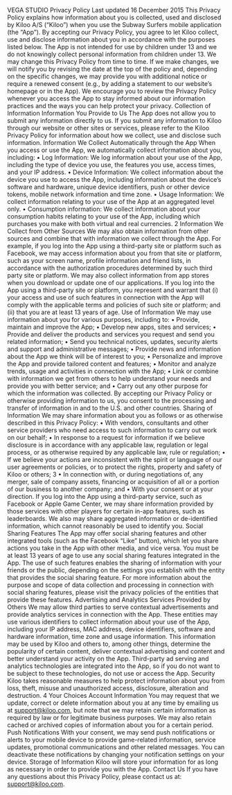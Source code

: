 VEGA STUDIO Privacy Policy
Last updated 16 December 2015
This Privacy Policy explains how information about you is collected, used and disclosed by Kiloo
A/S (“Kiloo”) when you use the Subway Surfers mobile application (the “App”).
By accepting our Privacy Policy, you agree to let Kiloo collect, use and disclose information
about you in accordance with the purposes listed below.
The App is not intended for use by children under 13 and we do not knowingly collect personal
information from children under 13.
We may change this Privacy Policy from time to time. If we make changes, we will notify you by
revising the date at the top of the policy and, depending on the specific changes, we may
provide you with additional notice or require a renewed consent (e.g., by adding a statement to
our website’s homepage or in the App). We encourage you to review the Privacy Policy
whenever you access the App to stay informed about our information practices and the ways
you can help protect your privacy.
Collection of Information
Information You Provide to Us
The App does not allow you to submit any information directly to us. If you submit any
information to Kiloo through our website or other sites or services, please refer to the Kiloo
Privacy Policy for information about how we collect, use and disclose such information.
Information We Collect Automatically through the App
When you access or use the App, we automatically collect information about you, including:
• Log Information: We log information about your use of the App, including the type of
device you use, the features you use, access times, and your IP address.
• Device Information: We collect information about the device you use to access the App,
including information about the device’s software and hardware, unique device
identifiers, push or other device tokens, mobile network information and time zone.
• Usage Information: We collect information relating to your use of the App at an
aggregated level only.
• Consumption information: We collect information about your consumption habits
relating to your use of the App, including which purchases you make with both virtual
and real currencies.
2
Information We Collect from Other Sources
We may also obtain information from other sources and combine that with information we
collect through the App. For example, if you log into the App using a third-party site or platform
such as Facebook, we may access information about you from that site or platform, such as
your screen name, profile information and friend lists, in accordance with the authorization
procedures determined by such third party site or platform. We may also collect information
from app stores when you download or update one of our applications.
If you log into the App using a third-party site or platform, you represent and warrant that (i)
your access and use of such features in connection with the App will comply with the applicable
terms and policies of such site or platform; and (ii) that you are at least 13 years of age.
Use of Information
We may use information about you for various purposes, including to:
• Provide, maintain and improve the App;
• Develop new apps, sites and services;
• Provide and deliver the products and services you request and send you related
information;
• Send you technical notices, updates, security alerts and support and administrative
messages;
• Provide news and information about the App we think will be of interest to you;
• Personalize and improve the App and provide tailored content and features;
• Monitor and analyze trends, usage and activities in connection with the App;
• Link or combine with information we get from others to help understand your needs
and provide you with better service; and
• Carry out any other purpose for which the information was collected.
By accepting our Privacy Policy or otherwise providing information to us, you consent to the
processing and transfer of information in and to the U.S. and other countries.
Sharing of Information
We may share information about you as follows or as otherwise described in this Privacy Policy:
• With vendors, consultants and other service providers who need access to such
information to carry out work on our behalf;
• In response to a request for information if we believe disclosure is in accordance with
any applicable law, regulation or legal process, or as otherwise required by any
applicable law, rule or regulation;
• If we believe your actions are inconsistent with the spirit or language of our user
agreements or policies, or to protect the rights, property and safety of Kiloo or others;
3
• In connection with, or during negotiations of, any merger, sale of company assets,
financing or acquisition of all or a portion of our business to another company; and
• With your consent or at your direction.
If you log into the App using a third-party service, such as Facebook or Apple Game Center, we
may share information provided by those services with other players for certain in-app
features, such as leaderboards.
We also may share aggregated information or de-identified information, which cannot
reasonably be used to identify you.
Social Sharing Features
The App may offer social sharing features and other integrated tools (such as the Facebook
“Like” button), which let you share actions you take in the App with other media, and vice
versa. You must be at least 13 years of age to use any social sharing features integrated in the
App. The use of such features enables the sharing of information with your friends or the
public, depending on the settings you establish with the entity that provides the social sharing
feature. For more information about the purpose and scope of data collection and processing in
connection with social sharing features, please visit the privacy policies of the entities that
provide these features.
Advertising and Analytics Services Provided by Others
We may allow third parties to serve contextual advertisements and provide analytics services in
connection with the App. These entities may use various identifiers to collect information about
your use of the App, including your IP address, MAC address, device identifiers, software and
hardware information, time zone and usage information. This information may be used by Kiloo
and others to, among other things, determine the popularity of certain content, deliver
contextual advertising and content and better understand your activity on the App.
Third-party ad serving and analytics technologies are integrated into the App, so if you do not
want to be subject to these technologies, do not use or access the App.
Security
Kiloo takes reasonable measures to help protect information about you from loss, theft, misuse
and unauthorized access, disclosure, alteration and destruction.
4
Your Choices
Account Information
You may request that we update, correct or delete information about you at any time by
emailing us at support@kiloo.com, but note that we may retain certain information as required
by law or for legitimate business purposes. We may also retain cached or archived copies of
information about you for a certain period.
Push Notifications
With your consent, we may send push notifications or alerts to your mobile device to provide
game-related information, service updates, promotional communications and other related
messages. You can deactivate these notifications by changing your notification settings on your
device.
Storage of Information
Kiloo will store your information for as long as necessary in order to provide you with the App.
Contact Us
If you have any questions about this Privacy Policy, please contact us at: support@kiloo.com.
